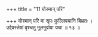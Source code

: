 +++
title = "11 योस्मान् परि"

+++
योस्मान् परि मा सृपः कुल्लिपयानि बिभ्रतः ।  
उद्देवस्तेषां वृश्चतु मूलमुर्वावा यथा ॥ १३ ॥